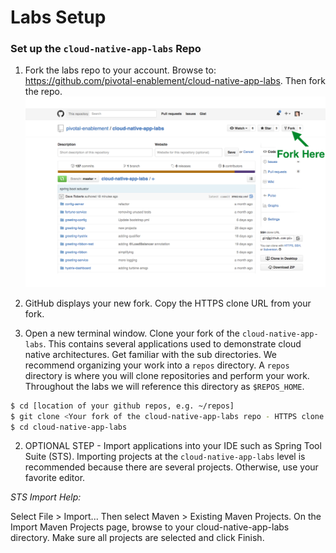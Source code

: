 
# Labs Setup

### Set up the `cloud-native-app-labs` Repo
1) Fork the labs repo to your account.  Browse to: https://github.com/pivotal-enablement/cloud-native-app-labs.  Then fork the repo.
![fork](images/fork.png "fork")

2) GitHub displays your new fork. Copy the HTTPS clone URL from your fork.

3) Open a new terminal window.  Clone your fork of the `cloud-native-app-labs`.  This contains several applications used to demonstrate cloud native architectures.  Get familiar with the sub directories.  We recommend organizing your work into a `repos` directory.  A `repos` directory is where you will clone repositories and perform your work.  Throughout the labs we will reference this directory as `$REPOS_HOME`. 

```bash
$ cd [location of your github repos, e.g. ~/repos]
$ git clone <Your fork of the cloud-native-app-labs repo - HTTPS clone URL>
$ cd cloud-native-app-labs
```

2) OPTIONAL STEP - Import applications into your IDE such as Spring Tool Suite (STS).  Importing projects at the `cloud-native-app-labs` level is recommended because there are several projects. Otherwise, use your favorite editor.

*STS Import Help:*

Select File > Import... Then select Maven > Existing Maven Projects. On the Import Maven Projects page, browse to your cloud-native-app-labs directory. Make sure all projects are selected and click Finish.
